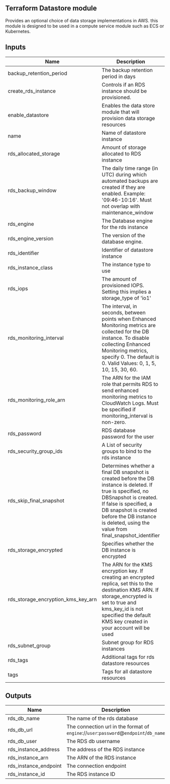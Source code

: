 ## Terraform Datastore module
Provides an optional choice of data storage implementations in AWS. this module is designed to be used in a compute service module such as ECS or Kubernetes.

## Inputs

| Name | Description | Type | Default | Required |
|------|-------------|:----:|:-----:|:-----:|
| backup\_retention\_period | The backup retention period in days | string | `"7"` | no |
| create\_rds\_instance | Controls if an RDS instance should be provisioned. | string | `"false"` | no |
| enable\_datastore | Enables the data store module that will provision data storage resources | string | `"true"` | no |
| name | Name of datastore instance | string | `""` | no |
| rds\_allocated\_storage | Amount of storage allocated to RDS instance | string | `"10"` | no |
| rds\_backup\_window | The daily time range (in UTC) during which automated backups are created if they are enabled. Example: '09:46-10:16'. Must not overlap with maintenance_window | string | `"16:19-16:49"` | no |
| rds\_engine | The Database engine for the rds instance | string | `"postgres"` | no |
| rds\_engine\_version | The version of the database engine. | string | `"11.4"` | no |
| rds\_identifier | Identifier of datastore instance | string | `""` | no |
| rds\_instance\_class | The instance type to use | string | `"db.t3.small"` | no |
| rds\_iops | The amount of provisioned IOPS. Setting this implies a storage_type of 'io1' | string | `"0"` | no |
| rds\_monitoring\_interval | The interval, in seconds, between points when Enhanced Monitoring metrics are collected for the DB instance. To disable collecting Enhanced Monitoring metrics, specify 0. The default is 0. Valid Values: 0, 1, 5, 10, 15, 30, 60. | string | `"0"` | no |
| rds\_monitoring\_role\_arn | The ARN for the IAM role that permits RDS to send enhanced monitoring metrics to CloudWatch Logs. Must be specified if monitoring_interval is non-zero. | string | `""` | no |
| rds\_password | RDS database password for the user | string | `""` | no |
| rds\_security\_group\_ids | A List of security groups to bind to the rds instance | list | `<list>` | no |
| rds\_skip\_final\_snapshot | Determines whether a final DB snapshot is created before the DB instance is deleted. If true is specified, no DBSnapshot is created. If false is specified, a DB snapshot is created before the DB instance is deleted, using the value from final_snapshot_identifier | string | `"true"` | no |
| rds\_storage\_encrypted | Specifies whether the DB instance is encrypted | string | `"false"` | no |
| rds\_storage\_encryption\_kms\_key\_arn | The ARN for the KMS encryption key. If creating an encrypted replica, set this to the destination KMS ARN. If storage_encrypted is set to true and kms_key_id is not specified the default KMS key created in your account will be used | string | `""` | no |
| rds\_subnet\_group | Subnet group for RDS instances | string | `""` | no |
| rds\_tags | Additional tags for rds datastore resources | map | `<map>` | no |
| tags | Tags for all datastore resources | map | `<map>` | no |

## Outputs

| Name | Description |
|------|-------------|
| rds\_db\_name | The name of the rds database |
| rds\_db\_url | The connection url in the format of `engine`://`user`:`password`@`endpoint`/`db_name` |
| rds\_db\_user | The RDS db username |
| rds\_instance\_address | The address of the RDS instance |
| rds\_instance\_arn | The ARN of the RDS instance |
| rds\_instance\_endpoint | The connection endpoint |
| rds\_instance\_id | The RDS instance ID |

